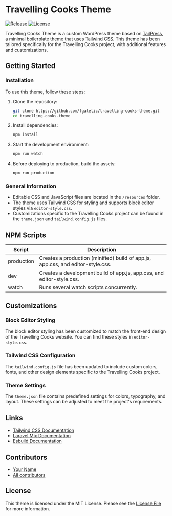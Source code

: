 # Travelling Cooks Theme

[![Release](https://img.shields.io/badge/release-v1.0.0-blue)](https://github.com/fgaletic/travelling-cooks-theme/releases)
[![License](https://img.shields.io/badge/License-MIT-blue)](#license)

Travelling Cooks Theme is a custom WordPress theme based on [TailPress](https://tailpress.io/), a minimal boilerplate theme that uses [Tailwind CSS](https://tailwindcss.com/). This theme has been tailored specifically for the Travelling Cooks project, with additional features and customizations.

## Getting Started

### Installation

To use this theme, follow these steps:

1. Clone the repository:
   ```bash
   git clone https://github.com/fgaletic/travelling-cooks-theme.git
   cd travelling-cooks-theme
   ```

2. Install dependencies:
   ```bash
   npm install
   ```

3. Start the development environment:
   ```bash
   npm run watch
   ```

4. Before deploying to production, build the assets:
   ```bash
   npm run production
   ```

### General Information

- Editable CSS and JavaScript files are located in the `/resources` folder.
- The theme uses Tailwind CSS for styling and supports block editor styles via `editor-style.css`.
- Customizations specific to the Travelling Cooks project can be found in the `theme.json` and `tailwind.config.js` files.

## NPM Scripts

| Script     | Description                                                                    |
|------------|--------------------------------------------------------------------------------|
| production | Creates a production (minified) build of app.js, app.css, and editor-style.css. |
| dev        | Creates a development build of app.js, app.css, and editor-style.css.           |
| watch      | Runs several watch scripts concurrently.                                       |

## Customizations

### Block Editor Styling

The block editor styling has been customized to match the front-end design of the Travelling Cooks website. You can find these styles in `editor-style.css`.

### Tailwind CSS Configuration

The `tailwind.config.js` file has been updated to include custom colors, fonts, and other design elements specific to the Travelling Cooks project.

### Theme Settings

The `theme.json` file contains predefined settings for colors, typography, and layout. These settings can be adjusted to meet the project's requirements.

## Links

* [Tailwind CSS Documentation](https://tailwindcss.com/docs)
* [Laravel Mix Documentation](https://laravel-mix.com)
* [Esbuild Documentation](https://esbuild.github.io)

## Contributors

* [Your Name](https://github.com/your-profile)
* [All contributors](https://github.com/your-repo/travelling-cooks-theme/graphs/contributors)

## License

This theme is licensed under the MIT License. Please see the [License File](/LICENSE) for more information.
